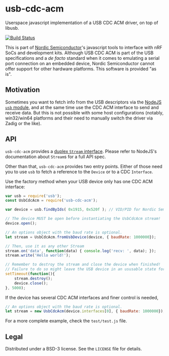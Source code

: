 
# usb-cdc-acm

Userspace javascript implementation of a USB CDC ACM driver, on top of libusb.

[![Build Status](https://travis-ci.org/NordicPlayground/node-usb-cdc-acm.svg?branch=master)](https://travis-ci.org/NordicPlayground/node-usb-cdc-acm)

This is part of [Nordic Semiconductor](http://www.nordicsemi.com/)'s javascript tools to
interface with nRF SoCs and development kits. Although USB CDC ACM is part of the USB specifications
and a *de facto* standard when it comes to emulating a serial port connection on an embedded device, 
Nordic Semiconductor cannot offer support for other hardware platforms. This software is provided "as is".

## Motivation

Sometimes you want to fetch info from the USB descriptors via the 
[NodeJS `usb` module](https://github.com/tessel/node-usb), and at the same time use the CDC ACM 
interface to send and receive data. But this is not possible with some host configurations
(notably, win32/win64 platforms and their need to manually switch the driver via Zadig or the like).

## API

`usb-cdc-acm` provides a [duplex `Stream` interface](https://nodejs.org/api/stream.html). Please
refer to NodeJS's documentation about `Stream`s for a full API spec.

Other than that, `usb-cdc-acm` provides two entry points. Either of those need you to use `usb` to
fetch a reference to the `Device` or to a CDC `Interface`.

Use the factory method when your USB device only has one CDC ACM interface:
```js
var usb = require('usb');
const UsbCdcAcm = require('usb-cdc-acm');

var device = usb.findByIds( 0x1915, 0x520f ); // VID/PID for Nordic Semi / USB CDC demo

// The device MUST be open before instantiating the UsbCdcAcm stream!
device.open();

// An options object with the baud rate is optional.
let stream = UsbCdcAcm.fromUsbDevice(device, { baudRate: 1000000});

// Then, use it as any other Stream
stream.on('data', function(data) { console.log('recv: ', data); });
stream.write('Hello world!');

// Remember to destroy the stream and close the device when finished!
// Failure to do so might leave the USB device in an ususable state for other applications.
setTimeout(function(){ 
    stream.destroy();
    device.close();
}, 5000);
```

If the device has several CDC ACM interfaces and finer control is needed, 
```js
// An options object with the baud rate is optional.
let stream = new UsbCdcAcm(device.interfaces[0], { baudRate: 1000000});
```

For a more complete example, check the `test/test.js` file.


## Legal

Distributed under a BSD-3 license. See the `LICENSE` file for details.

